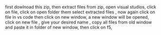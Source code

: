 first dowlnoad this zip,
then extract files from zip,
open visual studios,
click on file,
click on open folder them select extracted files ,
now again click on file in vs code then click on new window,
a new window will be opened,
click on new file ,
give your desired name ,
copy all files from old window and paste it in folder of new window,
then click on f5,
